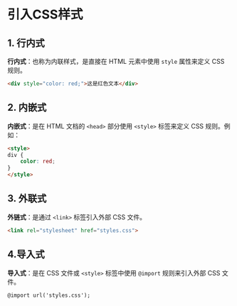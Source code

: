 # 引入CSS样式

## 1. 行内式

**行内式**：也称为内联样式，是直接在 HTML 元素中使用 `style` 属性来定义 CSS 规则。

```html
<div style="color: red;">这是红色文本</div>
```



## 2. 内嵌式

**内嵌式**：是在 HTML 文档的 `<head>` 部分使用 `<style>` 标签来定义 CSS 规则。例如：

```html
<style>
div {
    color: red;
}
</style>
```



## 3. 外联式

**外链式**：是通过 `<link>` 标签引入外部 CSS 文件。

```html
<link rel="stylesheet" href="styles.css">
```



## 4.导入式

**导入式**：是在 CSS 文件或 `<style>` 标签中使用 `@import` 规则来引入外部 CSS 文件。

```html
@import url('styles.css');
```





